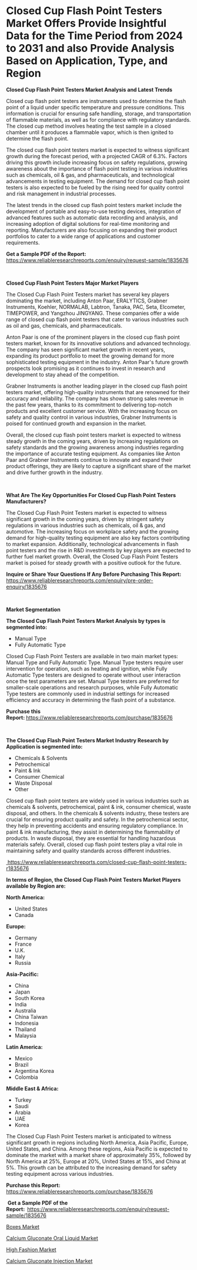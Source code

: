 <p><h1>Closed Cup Flash Point Testers Market Offers Provide Insightful Data for the Time Period from 2024 to 2031 and also Provide Analysis Based on Application, Type, and Region</h1></p><p><strong>Closed Cup Flash Point Testers Market Analysis and Latest Trends</strong></p>
<p><p>Closed cup flash point testers are instruments used to determine the flash point of a liquid under specific temperature and pressure conditions. This information is crucial for ensuring safe handling, storage, and transportation of flammable materials, as well as for compliance with regulatory standards. The closed cup method involves heating the test sample in a closed chamber until it produces a flammable vapor, which is then ignited to determine the flash point.</p><p>The closed cup flash point testers market is expected to witness significant growth during the forecast period, with a projected CAGR of 6.3%. Factors driving this growth include increasing focus on safety regulations, growing awareness about the importance of flash point testing in various industries such as chemicals, oil & gas, and pharmaceuticals, and technological advancements in testing equipment. The demand for closed cup flash point testers is also expected to be fueled by the rising need for quality control and risk management in industrial processes.</p><p>The latest trends in the closed cup flash point testers market include the development of portable and easy-to-use testing devices, integration of advanced features such as automatic data recording and analysis, and increasing adoption of digital solutions for real-time monitoring and reporting. Manufacturers are also focusing on expanding their product portfolios to cater to a wide range of applications and customer requirements.</p></p>
<p><strong>Get a Sample PDF of the Report:&nbsp;</strong> <a href="https://www.reliableresearchreports.com/enquiry/request-sample/1835676">https://www.reliableresearchreports.com/enquiry/request-sample/1835676</a></p>
<p>&nbsp;</p>
<p><strong>Closed Cup Flash Point Testers Major Market Players</strong></p>
<p><p>The Closed Cup Flash Point Testers market has several key players dominating the market, including Anton Paar, ERALYTICS, Grabner Instruments, Koehler, NORMALAB, Labtron, Tanaka, PAC, Seta, Elcometer, TIMEPOWER, and Yangzhou JINGYANG. These companies offer a wide range of closed cup flash point testers that cater to various industries such as oil and gas, chemicals, and pharmaceuticals.</p><p>Anton Paar is one of the prominent players in the closed cup flash point testers market, known for its innovative solutions and advanced technology. The company has seen significant market growth in recent years, expanding its product portfolio to meet the growing demand for more sophisticated testing equipment in the industry. Anton Paar's future growth prospects look promising as it continues to invest in research and development to stay ahead of the competition.</p><p>Grabner Instruments is another leading player in the closed cup flash point testers market, offering high-quality instruments that are renowned for their accuracy and reliability. The company has shown strong sales revenue in the past few years, thanks to its commitment to delivering top-notch products and excellent customer service. With the increasing focus on safety and quality control in various industries, Grabner Instruments is poised for continued growth and expansion in the market.</p><p>Overall, the closed cup flash point testers market is expected to witness steady growth in the coming years, driven by increasing regulations on safety standards and the growing awareness among industries regarding the importance of accurate testing equipment. As companies like Anton Paar and Grabner Instruments continue to innovate and expand their product offerings, they are likely to capture a significant share of the market and drive further growth in the industry.</p></p>
<p>&nbsp;</p>
<p><strong>What Are The Key Opportunities For Closed Cup Flash Point Testers Manufacturers?</strong></p>
<p><p>The Closed Cup Flash Point Testers market is expected to witness significant growth in the coming years, driven by stringent safety regulations in various industries such as chemicals, oil & gas, and automotive. The increasing focus on workplace safety and the growing demand for high-quality testing equipment are also key factors contributing to market expansion. Additionally, technological advancements in flash point testers and the rise in R&D investments by key players are expected to further fuel market growth. Overall, the Closed Cup Flash Point Testers market is poised for steady growth with a positive outlook for the future.</p></p>
<p><strong>Inquire or Share Your Questions If Any Before Purchasing This Report:</strong> <a href="https://www.reliableresearchreports.com/enquiry/pre-order-enquiry/1835676">https://www.reliableresearchreports.com/enquiry/pre-order-enquiry/1835676</a></p>
<p>&nbsp;</p>
<p><strong>Market Segmentation</strong></p>
<p><strong>The Closed Cup Flash Point Testers Market Analysis by types is segmented into:</strong></p>
<p><ul><li>Manual Type</li><li>Fully Automatic Type</li></ul></p>
<p><p>Closed Cup Flash Point Testers are available in two main market types: Manual Type and Fully Automatic Type. Manual Type testers require user intervention for operation, such as heating and ignition, while Fully Automatic Type testers are designed to operate without user interaction once the test parameters are set. Manual Type testers are preferred for smaller-scale operations and research purposes, while Fully Automatic Type testers are commonly used in industrial settings for increased efficiency and accuracy in determining the flash point of a substance.</p></p>
<p><strong>Purchase this Report:&nbsp;</strong><a href="https://www.reliableresearchreports.com/purchase/1835676">https://www.reliableresearchreports.com/purchase/1835676</a></p>
<p>&nbsp;</p>
<p><strong>The Closed Cup Flash Point Testers Market Industry Research by Application is segmented into:</strong></p>
<p><ul><li>Chemicals & Solvents</li><li>Petrochemical</li><li>Paint & Ink</li><li>Consumer Chemical</li><li>Waste Disposal</li><li>Other</li></ul></p>
<p><p>Closed cup flash point testers are widely used in various industries such as chemicals & solvents, petrochemical, paint & ink, consumer chemical, waste disposal, and others. In the chemicals & solvents industry, these testers are crucial for ensuring product quality and safety. In the petrochemical sector, they help in preventing accidents and ensuring regulatory compliance. In paint & ink manufacturing, they assist in determining the flammability of products. In waste disposal, they are essential for handling hazardous materials safely. Overall, closed cup flash point testers play a vital role in maintaining safety and quality standards across different industries.</p></p>
<p><a href="https://www.reliableresearchreports.com/closed-cup-flash-point-testers-r1835676">&nbsp;https://www.reliableresearchreports.com/closed-cup-flash-point-testers-r1835676</a></p>
<p><strong>In terms of Region, the Closed Cup Flash Point Testers Market Players available by Region are:</strong></p>
<p>
    <p> <strong> North America: </strong>
        <ul>
            <li>United States</li>
            <li>Canada</li>
        </ul>
        </p> 
    <p> <strong> Europe: </strong>
        <ul>
            <li>Germany</li>
            <li>France</li>
            <li>U.K.</li>
            <li>Italy</li>
            <li>Russia</li>
        </ul>
        </p> 
    <p> <strong> Asia-Pacific: </strong>
        <ul>
            <li>China</li>
            <li>Japan</li>
            <li>South Korea</li>
            <li>India</li>
            <li>Australia</li>
            <li>China Taiwan</li>
            <li>Indonesia</li>
            <li>Thailand</li>
            <li>Malaysia</li>
        </ul>
        </p> 
    <p> <strong> Latin America: </strong>
        <ul>
            <li>Mexico</li>
            <li>Brazil</li>
            <li>Argentina Korea</li>
            <li>Colombia</li>
        </ul>
        </p> 
    <p> <strong> Middle East & Africa: </strong>
        <ul>
            <li>Turkey</li>
            <li>Saudi</li>
            <li>Arabia</li>
            <li>UAE</li>
            <li>Korea</li>
        </ul>
    </p>
    </p>
<p><p>The Closed Cup Flash Point Testers market is anticipated to witness significant growth in regions including North America, Asia Pacific, Europe, United States, and China. Among these regions, Asia Pacific is expected to dominate the market with a market share of approximately 35%, followed by North America at 25%, Europe at 20%, United States at 15%, and China at 5%. This growth can be attributed to the increasing demand for safety testing equipment across various industries.</p></p>
<p><strong>Purchase this Report: </strong><a href="https://www.reliableresearchreports.com/purchase/1835676">https://www.reliableresearchreports.com/purchase/1835676</a></p>
<p>&nbsp;<strong>Get a Sample PDF of the Report:&nbsp;&nbsp;</strong><a href="https://www.reliableresearchreports.com/enquiry/request-sample/1835676">https://www.reliableresearchreports.com/enquiry/request-sample/1835676</a></p>
<p><strong></strong></p>
<p><p><a href="https://www.linkedin.com/pulse/global-boxes-market-trends-insights-growth-opportunities-plece">Boxes Market</a></p><p><a href="https://github.com/kaiserrayhan25/Market-Research-Report-List-1/blob/main/calcium-gluconate-oral-liquid-market.md">Calcium Gluconate Oral Liquid Market</a></p><p><a href="https://www.linkedin.com/pulse/future-trends-global-high-fashion-market-insights-analysis-tzhlf">High Fashion Market</a></p><p><a href="https://github.com/sowravmitra0/Market-Research-Report-List-1/blob/main/calcium-gluconate-injection-market.md">Calcium Gluconate Injection Market</a></p></p>